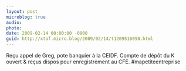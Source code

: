 ```yaml
---
layout: post
microblog: true
audio: 
photo: 
date: 2009-02-14 00:00:00 -0000
guid: http://xtof.micro.blog/2009/02/14/t1209516098.html
---
```

Reçu appel de Greg, pote banquier à la CEIDF. Compte de dépôt du K ouvert &amp; reçus dispos pour enregistrement au CFE. #mapetiteentreprise
